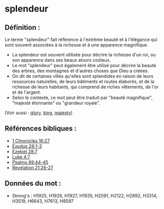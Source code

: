 # splendeur

## Définition :

Le terme "splendeur" fait référence à l'extrême beauté et à l'élégance qui sont souvent associées à la richesse et à une apparence magnifique.

* La splendeur est souvent utilisée pour décrire la richesse d'un roi, ou son apparence dans ses beaux atours coûteux.
* Le mot "splendeur" peut également être utilisé pour décrire la beauté des arbres, des montagnes et d'autres choses que Dieu a créées.
* On dit de certaines villes qu'elles sont splendides en raison de leurs ressources naturelles, de leurs bâtiments et routes élaborés, et de la richesse de leurs habitants, qui comprend de riches vêtements, de l'or et de l'argent.
* Selon le contexte, ce mot peut être traduit par "beauté magnifique", "majesté étonnante" ou "grandeur royale".

(Voir aussi : [glory](../kt/glory.md), [king](../other/king.md), [majesty](../kt/majesty.md))

## Références bibliques :

* [1 Chronicles 16:27](rc://en/tn/help/1ch/16/27)
* [Exodus 28:1-3](rc://en/tn/help/exo/28/01)
* [Ezekiel 28:7](rc://en/tn/help/ezk/28/07)
* [Luke 4:7](rc://en/tn/help/luk/04/07)
* [Psalms 89:44-45](rc://en/tn/help/psa/089/044)
* [Revelation 21:26-27](rc://en/tn/help/rev/21/26)

## Données du mot :

* Strong's : H1925, H1926, H1927, H1935, H2091, H2122, H2892, H3314, H3519, H6643, H7613, H8597
